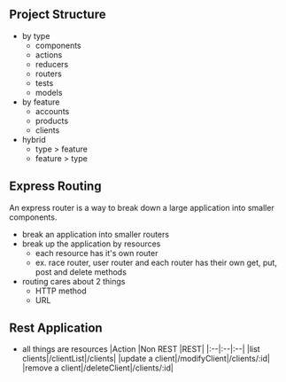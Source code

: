 ## Project Structure

- by type
  - components
  - actions
  - reducers
  - routers
  - tests
  - models
- by feature
  - accounts
  - products
  - clients
- hybrid
  - type > feature
  - feature > type

## Express Routing

An express router is a way to break down a large application into smaller components.

- break an application into smaller routers
- break up the application by resources
  - each resource has it's own router
  - ex. race router, user router and each router has their own get, put, post and delete methods
- routing cares about 2 things
  - HTTP method
  - URL

## Rest Application

- all things are resources
  |Action |Non REST |REST|
  |:--|:--|:--|
  |list clients|/clientList|/clients|
  |update a client|/modifyClient|/clients/:id|
  |remove a client|/deleteClient|/clients/:id|
